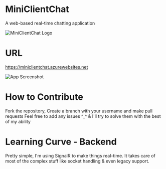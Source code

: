 # MiniClientChat
A web-based real-time chatting application 

![MiniClientChat Logo](https://miniclientchat.azurewebsites.net/img/logo.png "Logo")

# URL
https://miniclientchat.azurewebsites.net

![App Screenshot](https://drive.google.com/open?id=19SETY1EGPJERLDzORtIj7k0eDlJ_kiMt "Screenshot")

# How to Contribute
Fork the repository, Create a branch with your username and make pull requests
Feel free to add any issues ^_^ & I'll try to solve them with the best of my ability

# Learning Curve - Backend
Pretty simple, I'm using SignalR to make things real-time. It takes care of most of the complex stuff like socket handling & even legacy support.
